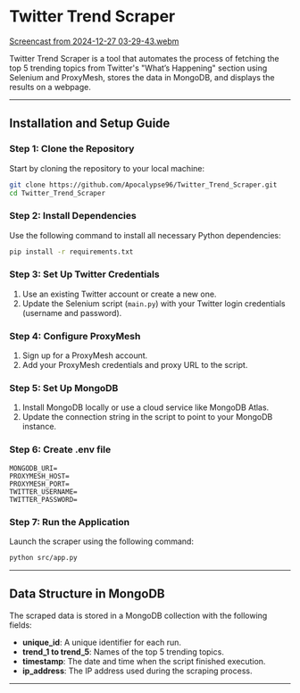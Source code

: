 # Twitter Trend Scraper
[Screencast from 2024-12-27 03-29-43.webm](https://github.com/user-attachments/assets/3f5860fe-c0a9-45f1-96a4-1d5eb532a30a)


Twitter Trend Scraper is a tool that automates the process of fetching the top 5 trending topics from Twitter's "What’s Happening" section using Selenium and ProxyMesh, stores the data in MongoDB, and displays the results on a webpage.

---

## Installation and Setup Guide

### Step 1: Clone the Repository

Start by cloning the repository to your local machine:

```bash
git clone https://github.com/Apocalypse96/Twitter_Trend_Scraper.git
cd Twitter_Trend_Scraper
```

### Step 2: Install Dependencies

Use the following command to install all necessary Python dependencies:

```bash
pip install -r requirements.txt
```

### Step 3: Set Up Twitter Credentials

1. Use an existing Twitter account or create a new one.
2. Update the Selenium script (`main.py`) with your Twitter login credentials (username and password).

### Step 4: Configure ProxyMesh

1. Sign up for a ProxyMesh account.
2. Add your ProxyMesh credentials and proxy URL to the script.

### Step 5: Set Up MongoDB

1. Install MongoDB locally or use a cloud service like MongoDB Atlas.
2. Update the connection string in the script to point to your MongoDB instance.

### Step 6: Create .env file

```
MONGODB_URI=
PROXYMESH_HOST=
PROXYMESH_PORT=
TWITTER_USERNAME=
TWITTER_PASSWORD=
```

### Step 7: Run the Application

Launch the scraper using the following command:

```bash
python src/app.py
```

---

## Data Structure in MongoDB

The scraped data is stored in a MongoDB collection with the following fields:

- **unique_id**: A unique identifier for each run.
- **trend_1 to trend_5**: Names of the top 5 trending topics.
- **timestamp**: The date and time when the script finished execution.
- **ip_address**: The IP address used during the scraping process.

---

